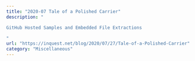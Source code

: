 ```yaml
---
title: "2020-07 Tale of a Polished Carrier"
description: "

GitHub Hosted Samples and Embedded File Extractions

"
url: "https://inquest.net/blog/2020/07/27/Tale-of-a-Polished-Carrier"
category: "Miscellaneous"
---
```

